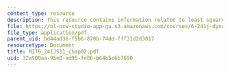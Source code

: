 ```yaml
---
content_type: resource
description: This resource contains information related to least squares estimation.
file: https://ol-ocw-studio-app-qa.s3.amazonaws.com/courses/6-241j-dynamic-systems-and-control-spring-2011/32a900aa95e0ad95fe86b64b5c6b7690_MIT6_241JS11_chap02.pdf
file_type: application/pdf
parent_uid: bd44ad36-f5b6-870b-74dd-fff31d2d3017
resourcetype: Document
title: MIT6_241JS11_chap02.pdf
uid: 32a900aa-95e0-ad95-fe86-b64b5c6b7690
---
```

